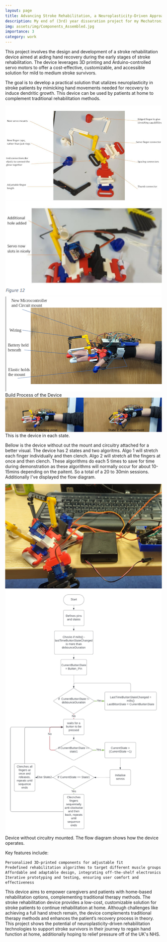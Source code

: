 ```yaml
---
layout: page
title: Advancing Stroke Rehabilitation, a Neuroplasticity-Driven Approach
description: My end of (3rd) year disseration project for my Mechatronics and Robotics MEng degree.
img: assets/img/Components_Assembled.jpg
importance: 3
category: work
---
```


This project involves the design and development of a stroke rehabilitation device aimed at aiding hand recovery during the early stages of stroke rehabilitation. The device leverages 3D printing and Arduino-controlled servo motors to offer a cost-effective, customizable, and accessible solution for mild to medium stroke survivors.

The goal is to develop a practical solution that utalizes neuroplasticity in stroke patients by mimicking hand movements needed for recovery to induce dendritic growth. This device can be used by patients at home to complement traditional rehabilitation methods.

<!-- Include Venobox CSS -->
<link rel="stylesheet" href="https://cdn.jsdelivr.net/npm/venobox@2.0.3/venobox.min.css">

<!-- Include Venobox JS -->
<script src="https://cdn.jsdelivr.net/npm/venobox@2.0.3/venobox.min.js"></script>

<div class="row">
    <div class="col-sm mt-3 mt-md-0">
        <a class="venobox" data-gall="device-gallery" href="assets/img/Components.jpg" title="Diagram of Components">
            <img src="assets/img/Components.jpg" class="img-fluid rounded z-depth-1" alt="Diagram of Components">
        </a>
    </div>
    <div class="col-sm mt-3 mt-md-0">
        <a class="venobox" data-gall="device-gallery" href="assets/img/Components_Asembly.jpg" title="Partially Built">
            <img src="assets/img/Components_Asembly.jpg" class="img-fluid rounded z-depth-1" alt="Partially Built">
        </a>
    </div>
    <div class="col-sm mt-3 mt-md-0">
        <a class="venobox" data-gall="device-gallery" href="assets/img/Components_Completely_Assembled.jpg" title="Complete Device">
            <img src="assets/img/Components_Completely_Assembled.jpg" class="img-fluid rounded z-depth-1" alt="Complete Device">
        </a>
    </div>
</div>
<div class="caption">
    Build Process of the Device
</div>

<div class="row">
    <div class="col-sm mt-3 mt-md-0">
        <a class="venobox" data-gall="device-states" href="assets/img/State1_State2.jpg" title="Two States that the Device has">
            <img src="assets/img/State1_State2.jpg" class="img-fluid rounded z-depth-1" alt="Two States">
        </a>
    </div>
</div>
<div class="caption">
    This is the device in each state.
</div>

Bellow is the device without out the mount and circuitry attached for a better visual. The device has 2 states and two algoritms. Algo 1 will stretch each finger individually and then clench. Algo 2 will stretch all the fingers at once and then clench. These algorithms do each 5 times to save for time during demonstration as these algorithms will normally occur for about 10-15mins depending on the paitent. So a total of a 20 to 30min sessions. Additionally I've displayed the flow diagram. 

<div class="row justify-content-sm-center">
    <div class="col-sm-8 mt-3 mt-md-0">
        <a class="venobox" data-gall="device-flow" href="assets/img/Components_Assembled.jpg" title="Components Without Circuitry Mounted">
            <img src="assets/img/Components_Assembled.jpg" class="img-fluid rounded z-depth-1" alt="Components Without Circuitry">
        </a>
    </div>
    <div class="col-sm-4 mt-3 mt-md-0">
        <a class="venobox" data-gall="device-flow" href="assets/img/FlowDiagram.jpg" title="Flow Diagram of Code">
            <img src="assets/img/FlowDiagram.jpg" class="img-fluid rounded z-depth-1" alt="Flow Diagram">
        </a>
    </div>
</div>
<div class="caption">
    Device without circuitry mounted. The flow diagram shows how the device operates.
</div>

Key features include:

    Personalized 3D-printed components for adjustable fit
    Predefined rehabilitation algorithms to target different muscle groups
    Affordable and adaptable design, integrating off-the-shelf electronics
    Iterative prototyping and testing, ensuring user comfort and effectiveness

This device aims to empower caregivers and patients with home-based rehabilitation options, complementing traditional therapy methods. The stroke rehabilitation device provides a low-cost, customizable solution for stroke patients to continue rehabilitation at home. Although challenges like achieving a full hand strech remain, the device complements traditional therapy methods and enhances the patient’s recovery process in theory. This project shows the potential of neuroplasticity-driven rehabilitation technologies to support stroke survivors in their journey to regain hand function at home, additionally hoping to relief pressure off of the UK's NHS.

<script>
    $(document).ready(function(){
        $(".venobox").venobox();
    });
</script>
